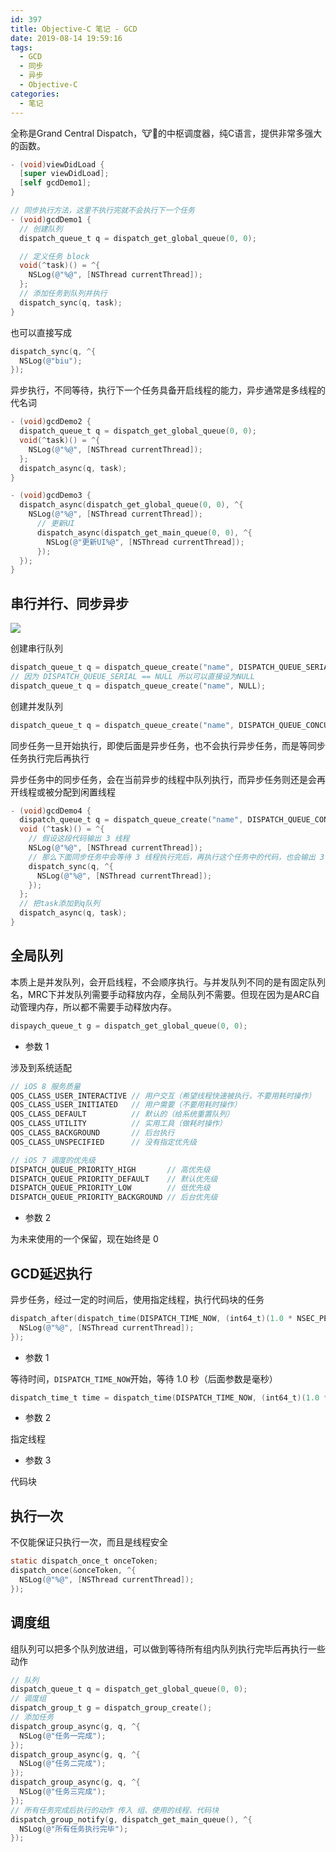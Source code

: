 ```yaml
---
id: 397
title: Objective-C 笔记 - GCD
date: 2019-08-14 19:59:16
tags:
  - GCD
  - 同步
  - 异步
  - Objective-C
categories:
  - 笔记
---
```


全称是Grand Central Dispatch，🐮🍺的中枢调度器，纯C语言，提供非常多强大的函数。

<!--more-->

```objective-c
- (void)viewDidLoad {
  [super viewDidLoad];
  [self gcdDemo1];
}

// 同步执行方法，这里不执行完就不会执行下一个任务
- (void)gcdDemo1 {
  // 创建队列
  dispatch_queue_t q = dispatch_get_global_queue(0, 0);

  // 定义任务 block
  void(^task)() = ^{
    NSLog(@"%@", [NSThread currentThread]);
  };
  // 添加任务到队列并执行
  dispatch_sync(q, task);
}
```

也可以直接写成

```objective-c
dispatch_sync(q, ^{
  NSLog(@"biu");
});
```

异步执行，不同等待，执行下一个任务具备开启线程的能力，异步通常是多线程的代名词

```objective-c
- (void)gcdDemo2 {
  dispatch_queue_t q = dispatch_get_global_queue(0, 0);
  void(^task)() = ^{
    NSLog(@"%@", [NSThread currentThread]);
  };
  dispatch_async(q, task);
}
```

```objective-c
- (void)gcdDemo3 {
  dispatch_async(dispatch_get_global_queue(0, 0), ^{
    NSLog(@"%@", [NSThread currentThread]);
      // 更新UI
      dispatch_async(dispatch_get_main_queue(0, 0), ^{
        NSLog(@"更新UI%@", [NSThread currentThread]);
      });
  });
}
```

## 串行并行、同步异步

![](//imba97.cn/uploads/2019/08/656540a5c2173889a1dc174369f389bc.png)

创建串行队列

```objective-c
dispatch_queue_t q = dispatch_queue_create("name", DISPATCH_QUEUE_SERIAL);
// 因为 DISPATCH_QUEUE_SERIAL == NULL 所以可以直接设为NULL
dispatch_queue_t q = dispatch_queue_create("name", NULL);
```

创建并发队列

```objective-c
dispatch_queue_t q = dispatch_queue_create("name", DISPATCH_QUEUE_CONCURRENT);
```

同步任务一旦开始执行，即使后面是异步任务，也不会执行异步任务，而是等同步任务执行完后再执行

异步任务中的同步任务，会在当前异步的线程中队列执行，而异步任务则还是会再开线程或被分配到闲置线程

```objective-c
- (void)gcdDemo4 {
  dispatch_queue_t q = dispatch_queue_create("name", DISPATCH_QUEUE_CONCURRENT);
  void (^task)() = ^{
    // 假设这段代码输出 3 线程
    NSLog(@"%@", [NSThread currentThread]);
    // 那么下面同步任务中会等待 3 线程执行完后，再执行这个任务中的代码，也会输出 3 线程
    dispatch_sync(q, ^{
      NSLog(@"%@", [NSThread currentThread]);
    });
  };
  // 把task添加到q队列
  dispatch_async(q, task);
}
```

## 全局队列

本质上是并发队列，会开启线程，不会顺序执行。与并发队列不同的是有固定队列名，MRC下并发队列需要手动释放内存，全局队列不需要。但现在因为是ARC自动管理内存，所以都不需要手动释放内存。

```objective-c
dispaych_queue_t g = dispatch_get_global_queue(0, 0);
```

- 参数 1

涉及到系统适配

```objective-c
// iOS 8 服务质量
QOS_CLASS_USER_INTERACTIVE // 用户交互（希望线程快速被执行，不要用耗时操作）
QOS_CLASS_USER_INITIATED   // 用户需要（不要用耗时操作）
QOS_CLASS_DEFAULT          // 默认的（给系统重置队列）
QOS_CLASS_UTILITY          // 实用工具（做耗时操作）
QOS_CLASS_BACKGROUND       // 后台执行
QOS_CLASS_UNSPECIFIED      // 没有指定优先级

// iOS 7 调度的优先级
DISPATCH_QUEUE_PRIORITY_HIGH       // 高优先级
DISPATCH_QUEUE_PRIORITY_DEFAULT    // 默认优先级
DISPATCH_QUEUE_PRIORITY_LOW        // 低优先级
DISPATCH_QUEUE_PRIORITY_BACKGROUND // 后台优先级
```

- 参数 2

为未来使用的一个保留，现在始终是 0

## GCD延迟执行

异步任务，经过一定的时间后，使用指定线程，执行代码块的任务

```objective-c
dispatch_after(dispatch_time(DISPATCH_TIME_NOW, (int64_t)(1.0 * NSEC_PER_SEC)), dispatch_get_main_queue(), ^{
  NSLog(@"%@", [NSThread currentThread]);
});
```

- 参数 1

等待时间，`DISPATCH_TIME_NOW`开始，等待 1.0 秒（后面参数是毫秒）

```objective-c
dispatch_time_t time = dispatch_time(DISPATCH_TIME_NOW, (int64_t)(1.0 * NSEC_PER_SEC));
```

- 参数 2

指定线程

- 参数 3

代码块

## 执行一次

不仅能保证只执行一次，而且是线程安全

```objective-c
static dispatch_once_t onceToken;
dispatch_once(&onceToken, ^{
  NSLog(@"%@", [NSThread currentThread]);
});
```

## 调度组

组队列可以把多个队列放进组，可以做到等待所有组内队列执行完毕后再执行一些动作

```objective-c
// 队列
dispatch_queue_t q = dispatch_get_global_queue(0, 0);
// 调度组
dispatch_group_t g = dispatch_group_create();
// 添加任务
dispatch_group_async(g, q, ^{
  NSLog(@"任务一完成");
});
dispatch_group_async(g, q, ^{
  NSLog(@"任务二完成");
});
dispatch_group_async(g, q, ^{
  NSLog(@"任务三完成");
});
// 所有任务完成后执行的动作 传入 组、使用的线程、代码块
dispatch_group_notify(g, dispatch_get_main_queue(), ^{
  NSLog(@"所有任务执行完毕");
});
```
